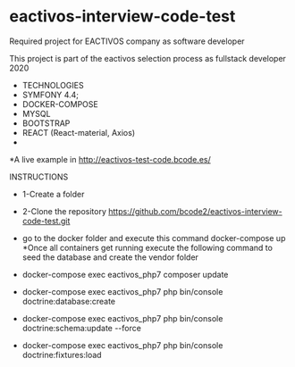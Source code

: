 # eactivos-interview-code-test
Required project for EACTIVOS company as software developer

This project is part of the eactivos selection process as fullstack developer 2020 
* TECHNOLOGIES
 * SYMFONY 4.4;
 * DOCKER-COMPOSE
 * MYSQL 
 * BOOTSTRAP
 * REACT (React-material, Axios)
 *
 *A live example in http://eactivos-test-code.bcode.es/

INSTRUCTIONS
* 1-Create a folder
* 2-Clone the repository https://github.com/bcode2/eactivos-interview-code-test.git
* go to the docker folder and execute this command  docker-compose up 
*Once all containers get running execute the following command to seed the database and create the vendor folder

* docker-compose exec eactivos_php7 composer update
* docker-compose exec eactivos_php7 php bin/console doctrine:database:create
* docker-compose exec eactivos_php7 php bin/console doctrine:schema:update --force
* docker-compose exec eactivos_php7 php bin/console doctrine:fixtures:load







